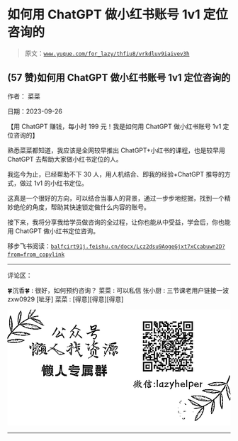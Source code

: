 # 如何用 ChatGPT 做小红书账号 1v1 定位咨询的

> 原文：[`www.yuque.com/for_lazy/thfiu8/vrkdluv9iaivev3h`](https://www.yuque.com/for_lazy/thfiu8/vrkdluv9iaivev3h)

## (57 赞)如何用 ChatGPT 做小红书账号 1v1 定位咨询的

作者： 菜菜

日期：2023-09-26

【用 ChatGPT 赚钱，每小时 199 元！我是如何用 ChatGPT 做小红书账号 1v1 定位咨询的】

熟悉菜菜都知道，我应该是全网较早推出 ChatGPT+小红书的课程，也是较早用 ChatGPT 去帮助大家做小红书定位的人。

我迄今为止，已经帮助不下 30 人，用人机结合、即我的经验+ChatGPT 推导的方式，做过 1v1 的小红书定位。

这真是一个很好的方向，可以结合当事人的背景，通过一步步地挖掘，找到一个精妙绝伦的角度，帮助其快速锁定做什么内容的账号。

接下来，我将分享我给学员做咨询的全过程，让你也能从中受益，学会后，你也能用 ChatGPT 做小红书定位咨询。

移步飞书阅读：[`balfcirt91j.feishu.cn/docx/Lcz2dsu9AogeGjxt7xCcabuwn2D?from=from_copylink`](https://balfcirt91j.feishu.cn/docx/Lcz2dsu9AogeGjxt7xCcabuwn2D?from=from_copylink)

* * *

评论区：

🍀沉香🍀 : 很好，如何预约咨询？
菜菜 : 可以私信
张小厨 : 三节课老用户链接一波 zxw0929
[呲牙]
菜菜 : [得意][得意][得意]

![](img/1c37d505930596d12a88ab23e11aa07a.png)

* * *